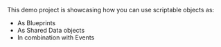 This demo project is showcasing how you can use scriptable objects as:
- As Blueprints
- As Shared Data objects
- In combination with Events
